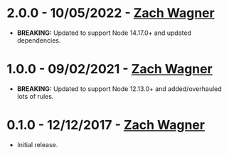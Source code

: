 # 2.0.0 - 10/05/2022 - [Zach Wagner](mailto:zwagner86@gmail.com)
-   **BREAKING:** Updated to support Node 14.17.0+ and updated dependencies.

# 1.0.0 - 09/02/2021 - [Zach Wagner](mailto:zwagner86@gmail.com)
-   **BREAKING:** Updated to support Node 12.13.0+ and added/overhauled lots of rules.

# 0.1.0 - 12/12/2017 - [Zach Wagner](mailto:zwagner86@gmail.com)
-   Initial release.
